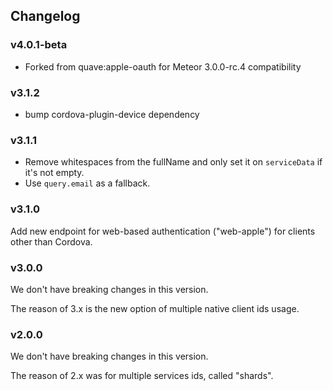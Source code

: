 ## Changelog

### v4.0.1-beta

- Forked from quave:apple-oauth for Meteor 3.0.0-rc.4 compatibility

### v3.1.2

- bump cordova-plugin-device dependency

### v3.1.1

- Remove whitespaces from the fullName and only set it on `serviceData` if it's not empty.
- Use `query.email` as a fallback.

### v3.1.0

Add new endpoint for web-based authentication ("web-apple") for clients other than Cordova.

### v3.0.0

We don't have breaking changes in this version.

The reason of 3.x is the new option of multiple native client ids usage.

### v2.0.0

We don't have breaking changes in this version.

The reason of 2.x was for multiple services ids, called "shards".

